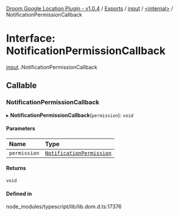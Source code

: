 [Droom Google Location Plugin - v1.0.4](../README.md) / [Exports](../modules.md) / [input](../modules/input.md) / [<internal\>](../modules/input._internal_.md) / NotificationPermissionCallback

# Interface: NotificationPermissionCallback

[input](../modules/input.md).[<internal>](../modules/input._internal_.md).NotificationPermissionCallback

## Callable

### NotificationPermissionCallback

▸ **NotificationPermissionCallback**(`permission`): `void`

#### Parameters

| Name | Type |
| :------ | :------ |
| `permission` | [`NotificationPermission`](../modules/input._internal_.md#notificationpermission) |

#### Returns

`void`

#### Defined in

node_modules/typescript/lib/lib.dom.d.ts:17376
